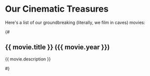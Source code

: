 # Our Cinematic Treasures

Here's a list of our groundbreaking (literally, we film in caves) movies:

<script setup>
import { ref, onMounted } from 'vue'
import { data as movies } from './data/movies.data.js'
// const movies = ref([])
</script>

<template>
  <h1>All Blog Posts</h1>
  <ul>
    <li v-for="movie of movies">
      <a :href="movie.url">{{ movie.frontmatter.title }}</a>
      <span>by {{ movie.frontmatter.author }}</span>
    </li>
  </ul>
</template>

{# <div v-for="movie in movies" :key="movie.title">
  <h2>{{ movie.title }} ({{ movie.year }})</h2>
  <p>{{ movie.description }}</p>
</div> #}

<style>
.movie-list {
  display: grid;
  gap: 2rem;
}

.movie-item {
  background-color: #f0f0f0;
  border-radius: 8px;
  padding: 1rem;
  box-shadow: 0 2px 4px rgba(0,0,0,0.1);
}

.movie-item h2 {
  margin-top: 0;
  color: #333;
}

.movie-item p {
  color: #666;
}
</style>
